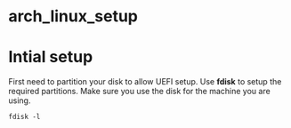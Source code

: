 # arch_linux_setup

# Intial setup

First need to partition your disk to allow UEFI setup.  Use **fdisk** to setup the required partitions.  Make sure you use the disk for the machine you are using.

```
fdisk -l
```
